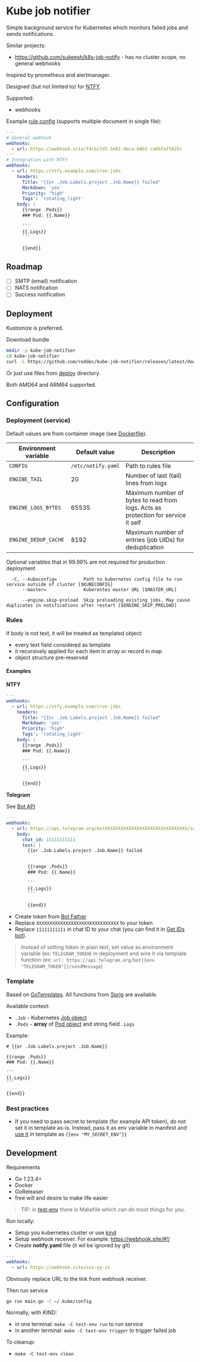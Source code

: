 # Kube job notifier

Simple background service for Kubernetes which monitors failed jobs and sends notifications.

Similar projects:

- https://github.com/sukeesh/k8s-job-notify - has no cluster scope, no general webhooks

Inspired by prometheus and alertmanager.

Designed (but not limited to) for [NTFY](https://ntfy.sh/).

Supported:

- webhooks

Example [rule config](#rules) (supports multiple document in single file):

```yaml
---
# General webhook
webhooks:
  - url: https://webhook.site/f4cbc7d5-5e81-4eca-b0b2-ca6bfa75025c
---
# Integration with NTFY
webhooks:
  - url: https://ntfy.example.com/cron-jobs
    headers:
      Title: "{{or .Job.Labels.project .Job.Name}} failed"
      Markdown: 'yes'
      Priority: "high"
      Tags': 'rotating_light'
    body: |
      {{range .Pods}}
      ### Pod: {{.Name}}

      ```
      {{.Logs}}
      ```

      {{end}}
```

## Roadmap

- [ ] SMTP (email) notification
- [ ] NATS notification
- [ ] Success notification

## Deployment

Kustomize is preferred.

Download bundle

```bash
mkdir -p kube-job-notifier
cd kube-job-notifier
curl -L https://github.com/reddec/kube-job-notifier/releases/latest/download/deploy.tar.gz | tar -xzvf -  
```

Or just use files from [deploy](deploy) directory.

Both AMD64 and ARM64 supported.

## Configuration

### Deployment (service)

Default values are from container image (see [Dockerfile](Dockerfile)).

| Environment variable | Default value      | Description                                                                       |
|----------------------|--------------------|-----------------------------------------------------------------------------------|
| `CONFIG`             | `/etc/notify.yaml` | Path to rules file                                                                |
| `ENGINE_TAIL`        | 20                 | Number of last (tail) lines from logs                                             |
| `ENGINE_LOGS_BYTES`  | 65535              | Maximum number of bytes to read from logs. Acts as protection for service it self |
| `ENGINE_DEDUP_CACHE` | 8192               | Maximum number of entries (job UIDs) for deduplication                            |

Optional variables that in 99.99% are not required for production deployment

```
  -C, --kubeconfig=          Path to kubernetes config file to run service outside of cluster [$KUBECONFIG]
      --master=              Kuberentes master URL [$MASTER_URL]
      
      --engine.skip-preload  Skip preloading existing jobs. May cause duplicates in notifications after restart [$ENGINE_SKIP_PRELOAD]
```

### Rules


If body is not text, it will be treated as templated object: 
- every text field considered as template
- it recursively applied for each item in array or record in map
- object structure pre-reserved

#### Examples

**NTFY**

```yaml
---
webhooks:
  - url: https://ntfy.example.com/cron-jobs
    headers:
      Title: "{{or .Job.Labels.project .Job.Name}} failed"
      Markdown: 'yes'
      Priority: "high"
      Tags': 'rotating_light'
    body: |
      {{range .Pods}}
      ### Pod: {{.Name}}

      ```
      {{.Logs}}
      ```

      {{end}}
```

**Telegram**

See [Bot API](https://core.telegram.org/bots/api#sendmessage)

```yaml
---
webhooks:
  - url: https://api.telegram.org/botXXXXXXXXXXXXXXXXXXXXXXXXXXXXXXX/sendMessage
    body:
      chat_id: 11111111111
      text: |
        {{or .Job.Labels.project .Job.Name}} failed


        {{range .Pods}}
        ### Pod: {{.Name}}

        ```
        {{.Logs}}
        ```

        {{end}}
```

- Create token from [Bot Father](https://t.me/BotFather)
- Replace `XXXXXXXXXXXXXXXXXXXXXXXXXXXXXXX` to your token
- Replace `11111111111` in chat ID to your chat (you can find it in [Get IDs bot](https://t.me/getidsbot)).

> Instead of setting token in plain text, set value as environment variable (ex: `TELEGRAM_TOKEN`) in deployment and
> wire it via template function (ex: `url: https://api.telegram.org/bot{{env "TELEGRAM_TOKEN"}}/sendMessage`)

### Template

Based on [GoTemplates](https://pkg.go.dev/text/template). All functions
from [Sprig](https://masterminds.github.io/sprig/) are available.

Available context:

- `.Job` - Kubernetes [Job object](https://pkg.go.dev/k8s.io/api@v0.32.0/batch/v1#Job)
- `.Pods` - **array** of [Pod object](https://pkg.go.dev/k8s.io/api@v0.32.0/core/v1#Pod) and string field `.Logs`

Example:

    # {{or .Job.Labels.project .Job.Name}}    

    {{range .Pods}}
    ### Pod: {{.Name}}
    
    ```
    {{.Logs}}
    ```
    
    {{end}}

### Best practices

- If you need to pass secret to template (for example API token), do not set it in template as-is. Instead, pass it as
  env variable in manifest and [use it](https://masterminds.github.io/sprig/os.html) in template as
  `{{env "MY_SECRET_ENV"}}`

## Development

Requirements

- Go 1.23.4+
- Docker
- GoReleaser
- free will and desire to make life easier

> TIP: in [test-env](test-env) there is Makefile which can do most things for you.

Run locally:

- Setup you kubernetes cluster or use [kind](https://kind.sigs.k8s.io/)
- Setup webhook receiver. For example: https://webhook.site/#!/
- Create **notify.yaml** file (it wil be ignored by git)

```yaml
---
webhooks:
  - url: https://webhook.site/xxx-yy-zz
```

Obviously replace URL to the link from webhook receiver.

Then run service

```bash
go run main.go -C ~/.kube/config
```


Normally, with KIND:

- in one terminal: `make -C test-env run` to run service
- in another terminal: `make -C test-env trigger` to trigger failed job

To cleanup:

- `make -C test-env clean`
